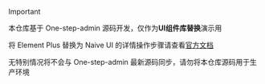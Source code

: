 > [!IMPORTANT]
>
> 本仓库基于 One-step-admin 源码开发，仅作为**UI组件库替换**演示用
>
> 将 Element Plus 替换为 Naive UI 的详情操作步骤请查看[官方文档](https://one-step-admin.github.io/guide/replace-to-naive.html)
>
> 无特别情况将不会与 One-step-admin 最新源码同步，请勿将本仓库源码用于生产环境
